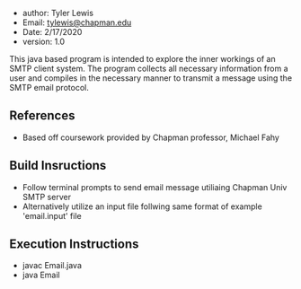 
*  author: Tyler Lewis
*  Email:  tylewis@chapman.edu
*  Date:  2/17/2020
*  version: 1.0

This java based program is intended to explore the inner workings of an SMTP client system. The program collects all necessary information from a user and compiles in the necessary manner to transmit a message using the SMTP email protocol. 

## References

* Based off coursework provided by Chapman professor, Michael Fahy

## Build Insructions

* Follow terminal prompts to send email message utiliaing Chapman Univ SMTP server
* Alternatively utilize an input file follwing same format of example 'email.input' file

## Execution Instructions

* javac Email.java
* java Email
